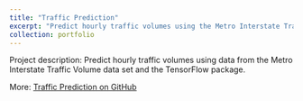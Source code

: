 ```yaml
---
title: "Traffic Prediction"
excerpt: "Predict hourly traffic volumes using the Metro Interstate Traffic Volume data set and the TensorFlow package"
collection: portfolio
---
```


Project description: Predict hourly traffic volumes using data from the Metro Interstate Traffic Volume data set and the TensorFlow package.

More: [Traffic Prediction on GitHub](https://github.com/maggiewolff/graduate-studies/tree/main/Traffic-Prediction)
